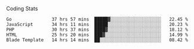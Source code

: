 Coding Stats
<!--START_SECTION:waka-->

```text
Go               37 hrs 57 mins  █████▓░░░░░░░░░░░░░░░░░░░   22.45 %
JavaScript       34 hrs 11 mins  █████░░░░░░░░░░░░░░░░░░░░   20.23 %
PHP              30 hrs 37 mins  ████▓░░░░░░░░░░░░░░░░░░░░   18.12 %
HTML             25 hrs 20 mins  ███▓░░░░░░░░░░░░░░░░░░░░░   14.99 %
Blade Template   14 hrs 14 mins  ██░░░░░░░░░░░░░░░░░░░░░░░   08.42 %
```

<!--END_SECTION:waka-->
